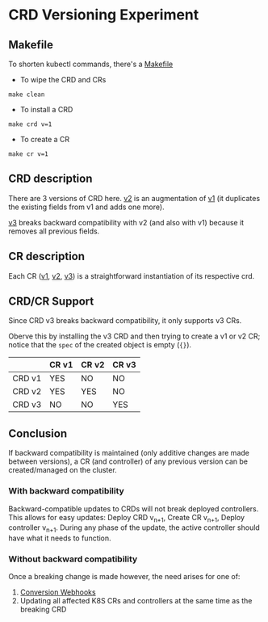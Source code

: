 # CRD Versioning Experiment

## Makefile
To shorten kubectl commands, there's a [Makefile](Makefile)
- To wipe the CRD and CRs
```
make clean
```

- To install a CRD
```
make crd v=1
```
- To create a CR
```
make cr v=1
```

## CRD description
There are 3 versions of CRD here.
[v2](rabbit-crd-v2.yaml) is an augmentation of [v1](rabbit-crd-v1.yaml) (it duplicates the existing fields from v1 and adds one more).

[v3](rabbit-crd-v2.yaml) breaks backward compatibility with v2 (and also with v1) because it removes all previous fields.

## CR description
Each CR ([v1](rabbit-cr-v1.yaml), [v2](rabbit-cr-v2.yaml), [v3](rabbit-cr-v3.yaml)) is a straightforward instantiation of its respective crd.

## CRD/CR Support
Since CRD v3 breaks backward compatibility, it only supports v3 CRs.

Oberve this by installing the v3 CRD and then trying to create a v1 or v2 CR; notice that the `spec` of the created object is empty (`{}`).

|| CR v1 | CR v2 | CR v3 |
|---|---|---|---|
| CRD v1 | YES | NO | NO |
| CRD v2 | YES | YES | NO |
| CRD v3 | NO | NO | YES |

## Conclusion
If backward compatibility is maintained (only additive changes are made between versions), a CR (and controller) of any previous version can be created/managed on the cluster.

### With backward compatibility
Backward-compatible updates to CRDs will not break deployed controllers. This allows for easy updates: Deploy CRD v<sub>n+1</sub>, Create CR v<sub>n+1</sub>, Deploy controller v<sub>n+1</sub>. During any phase of the update, the active controller should have what it needs to function.

### Without backward compatibility
Once a breaking change is made however, the need arises for one of:
1. [Conversion Webhooks](https://kubernetes.io/docs/tasks/extend-kubernetes/custom-resources/custom-resource-definition-versioning/#webhook-conversion)
2. Updating all affected K8S CRs and controllers at the same time as the breaking CRD

